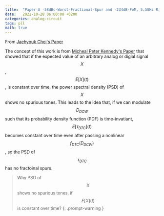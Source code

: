 ```yaml
---
title:  "Paper A -58dBc-Worst-Fractional-Spur and -234dB-FoM, 5.5GHz Ring-DCO-Based Fractional-N DPLL Using a Time-Invariant-Probability Modulator, Generating a Nonlinearity-Robust DTC-Control Word"
date:   2022-10-28 06:00:00 +0200
categories: analog-circuit
tags: pll
math: true
---
```



From [Jaehyouk Choi's Paper](https://ieeexplore.ieee.org/document/9062948)

The concept of this work is from [Micheal Peter Kennedy's Paper](https://ieeexplore.ieee.org/document/8759073) that showed that if the expected value of an arbitrary analog or digial signal $$X$$, $$E[X](t)$$, is constant over time, the power spectral density (PSD) of $$X$$ shows no spurious tones.
This leads to the idea that, if we can modulate $$D_{DCW}$$ such that its probability density function (PDF) is time-invatiant, $$E[\tau_{DTC}](t)$$ becomes constant over time even after passing a nonlinear $$f_{DTC}(D_{DCW})$$, so the PSD of $$\tau_{DTC}$$ has no fractoinal spurs.

> Why PSD of $$X$$ shows no spurious tones, if $$E[X](t)$$ is constant over time?
{: .prompt-warning }
